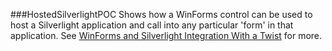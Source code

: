 ###HostedSilverlightPOC
Shows how a WinForms control can be used to host a Silverlight application and call into any particular 'form' in that application.
See [WinForms and Silverlight Integration With a Twist](http://www.richard-banks.org/2011/04/winforms-and-silverlight-integration.html) for more.
